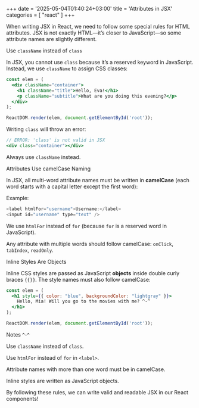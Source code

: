 +++
date = '2025-05-04T01:40:24+03:00'
title = 'Attributes in JSX'
categories = [ "react" ]
+++

When writing JSX in React, we need to follow some special rules for HTML attributes. JSX is not exactly HTML—it’s closer to JavaScript—so some attribute names are slightly different.

Use `className` instead of `class`

In JSX, you cannot use `class` because it’s a reserved keyword in JavaScript. Instead, we use `className` to assign CSS classes:

```jsx
const elem = (
  <div className="container">
    <h1 className="title">Hello, Eva!</h1>
    <p className="subtitle">What are you doing this evening?</p>
  </div>
);

ReactDOM.render(elem, document.getElementById('root'));
```

Writing `class` will throw an error:

```jsx
// ERROR: 'class' is not valid in JSX
<div class="container"></div>
```

Always use `className` instead.

Attributes Use camelCase Naming

In JSX, all multi-word attribute names must be written in **camelCase** (each word starts with a capital letter except the first word):

Example:

```js
<label htmlFor="username">Username:</label>
<input id="username" type="text" />
```

We use `htmlFor` instead of `for` (because `for` is a reserved word in JavaScript).

Any attribute with multiple words should follow camelCase: `onClick`, `tabIndex`, `readOnly`.

Inline Styles Are Objects

Inline CSS styles are passed as JavaScript **objects** inside double curly braces `{{}}`. The style names must also follow camelCase:

```jsx
const elem = (
  <h1 style={{ color: "blue", backgroundColor: "lightgray" }}>
    Hello, Mia! Will you go to the movies with me? ^-^
  </h1>
);

ReactDOM.render(elem, document.getElementById('root'));
```

Notes ^-^

Use `className` instead of `class`.

Use `htmlFor` instead of `for` in `<label>`.

Attribute names with more than one word must be in camelCase.

Inline styles are written as JavaScript objects.

By following these rules, we can write valid and readable JSX in our React components! 